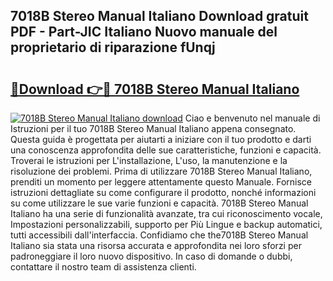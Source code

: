 ## 7018B Stereo Manual Italiano Download gratuit PDF - Part-JIC Italiano Nuovo manuale del proprietario di riparazione fUnqj

# <h2><a href="http://dfd8qbu.blite.top/?on=7018B+Stereo+Manual+Italiano">🔗Download 👉🔴 7018B Stereo Manual Italiano</a></h2>

[![7018B Stereo Manual Italiano download](https://i.imgur.com/lujVjoI.png)](http://dfd8qbu.blite.top/?on=7018B+Stereo+Manual+Italiano)
Ciao e benvenuto nel manuale di Istruzioni per il tuo 7018B Stereo Manual Italiano appena consegnato. Questa guida è progettata per aiutarti a iniziare con il tuo prodotto e darti una conoscenza approfondita delle sue caratteristiche, funzioni e capacità. Troverai le istruzioni per L'installazione, L'uso, la manutenzione e la risoluzione dei problemi. Prima di utilizzare 7018B Stereo Manual Italiano, prenditi un momento per leggere attentamente questo Manuale. Fornisce istruzioni dettagliate su come configurare il prodotto, nonché informazioni su come utilizzare le sue varie funzioni e capacità. 7018B Stereo Manual Italiano ha una serie di funzionalità avanzate, tra cui riconoscimento vocale, Impostazioni personalizzabili, supporto per Più Lingue e backup automatici, tutti accessibili dall'interfaccia. Confidiamo che the7018B Stereo Manual Italiano sia stata una risorsa accurata e approfondita nei loro sforzi per padroneggiare il loro nuovo dispositivo. In caso di domande o dubbi, contattare il nostro team di assistenza clienti.
